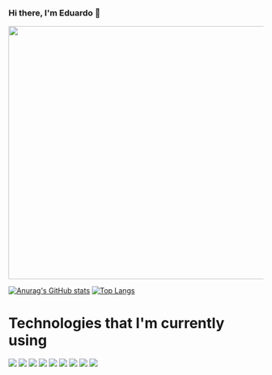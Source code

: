 ### Hi there, I'm Eduardo 👋

<img src="https://i.pinimg.com/originals/d8/55/ad/d855ad574a63b786b26c8229365c506e.gif" width=700 height="500">

[![Anurag's GitHub stats](https://github-readme-stats.vercel.app/api?username=Dudu671&show_icons=true&count_private=true&include_all_commits=true&theme=dark&title_color=6bb00b&icon_color=6bb00b&border_color=3d3d3d)](https://github.com/anuraghazra/github-readme-stats)
[![Top Langs](https://github-readme-stats.vercel.app/api/top-langs/?username=Dudu671&layout=compact&theme=dark&title_color=6bb00b&icon_color=6bb00b&border_color=3d3d3d)](https://github.com/anuraghazra/github-readme-stats)

# Technologies that I'm currently using

<img src="https://img.shields.io/badge/Back--end-Node.js-brightgreen">
<img src="https://img.shields.io/badge/Front--end-ReactJS-blue">
<img src="https://img.shields.io/badge/Front--end-React Native-blue">
<img src="https://img.shields.io/badge/Front--end-HTML-orange">
<img src="https://img.shields.io/badge/Front--end-CSS-blue">
<img src="https://img.shields.io/badge/Front--end-Vanilla JS-yellow">
<img src="https://img.shields.io/badge/Database-PostgreSQL-blue">
<img src="https://img.shields.io/badge/Database-MySQL-orange">
<img src="https://img.shields.io/badge/Unit%20test-Jest-red">

<!--
**Dudu671/Dudu671** is a ✨ _special_ ✨ repository because its `README.md` (this file) appears on your GitHub profile.

Here are some ideas to get you started:

- 🔭 I’m currently working on ...
- 🌱 I’m currently learning ...
- 👯 I’m looking to collaborate on ...
- 🤔 I’m looking for help with ...
- 💬 Ask me about ...
- 📫 How to reach me: ...
- 😄 Pronouns: ...
- ⚡ Fun fact: ...
-->

